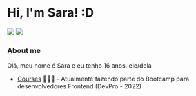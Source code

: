 # Hi, I'm Sara! :D

<a href="https://www.instagram.com/sara.fwc/" target="_blank"><img src="https://img.shields.io/badge/-Instagram-%23E4405F?style=for-the-badge&logo=instagram&logoColor=white" target="_blank"></a>
  <a href="https://www.facebook.com/sara.franca.108889" target="_blank"><img src="https://img.shields.io/badge/Facebook-1877F2?style=for-the-badge&logo=facebook&logoColor=white" target="_blank"></a> 

### About me
Olá, meu nome é Sara e eu tenho 16 anos. ele/dela

- [Courses](https://pythonpro.com.br/) 👨🏼‍🏫 - Atualmente fazendo parte do Bootcamp para desenvolvedores Frontend (DevPro - 2022)
